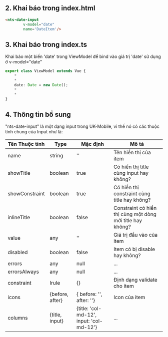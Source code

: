 ## 2. Khai báo trong index.html

```html
<nts-date-input
        v-model="date"
        name='DateItem'/>
```
## 3. Khai báo trong index.ts
Khai báo một biến 'date' trong ViewModel để bind vào giá trị 'date' sử dụng ở v-model="date"

```ts
export class ViewModel extends Vue {
    *
    *
    date: Date = new Date();
    *
    *
}
```

## 4. Thông tin bổ sung

"nts-date-input" là một dạng input trong UK-Mobile, vì thế nó có các thuộc tính chung của Input như là: 

| Tên Thuộc tính| Type | Mặc định | Mô tả |
| --------------|------| -------- | ------|
| name | string | '' | Tên hiển thị của item |
| showTitle | boolean | true | Có hiển thị title cùng input hay không? |
| showConstraint | boolean | true | Có hiển thị constraint cùng title hay không? |
| inlineTitle | boolean | false | Constraint có hiển thị cùng một dòng mới title hay không? |
| value | any | '' | Giá trị đầu vào của item |
| disabled | boolean | false | Item có bị disable hay không? |
| errors | any | null | ... |
| errorsAlways | any | null | ... |inlineTitle 
| constraint | Irule | {} | Định dạng validate cho item |
| icons | {before, after} | { before: '', after: ''} | Icon của item |
| columns | {title, input} | {title: 'col-md-12', input: 'col-md-12'} | ... |